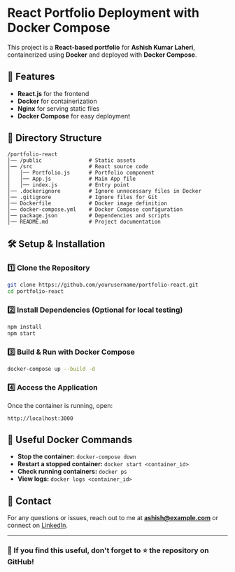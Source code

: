 # React Portfolio Deployment with Docker Compose

This project is a **React-based portfolio** for **Ashish Kumar Laheri**, containerized using **Docker** and deployed with **Docker Compose**.

## 🚀 Features
- **React.js** for the frontend
- **Docker** for containerization
- **Nginx** for serving static files
- **Docker Compose** for easy deployment

## 📂 Directory Structure
```
/portfolio-react
│── /public               # Static assets
│── /src                  # React source code
│   │── Portfolio.js      # Portfolio component
│   │── App.js            # Main App file
│   │── index.js          # Entry point
│── .dockerignore         # Ignore unnecessary files in Docker
│── .gitignore            # Ignore files for Git
│── Dockerfile            # Docker image definition
│── docker-compose.yml    # Docker Compose configuration
│── package.json          # Dependencies and scripts
│── README.md             # Project documentation
```

## 🛠️ Setup & Installation
### **1️⃣ Clone the Repository**
```sh
git clone https://github.com/yourusername/portfolio-react.git
cd portfolio-react
```

### **2️⃣ Install Dependencies** (Optional for local testing)
```sh
npm install
npm start
```

### **3️⃣ Build & Run with Docker Compose**
```sh
docker-compose up --build -d
```

### **4️⃣ Access the Application**
Once the container is running, open:
```
http://localhost:3000
```

## 📌 Useful Docker Commands
- **Stop the container:** `docker-compose down`
- **Restart a stopped container:** `docker start <container_id>`
- **Check running containers:** `docker ps`
- **View logs:** `docker logs <container_id>`

## 📧 Contact
For any questions or issues, reach out to me at **ashish@example.com** or connect on [LinkedIn](https://linkedin.com/in/ashishlaheri).

---
### 🌟 If you find this useful, don't forget to ⭐ the repository on GitHub!


